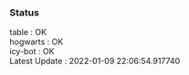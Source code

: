 ### Status


table : OK  
hogwarts : OK  
icy-bot : OK  
Latest Update : 2022-01-09 22:06:54.917740
